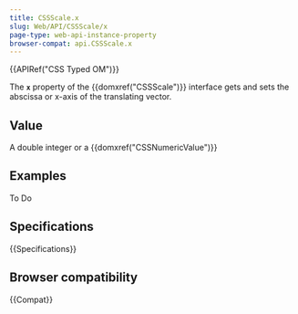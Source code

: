 ```yaml
---
title: CSSScale.x
slug: Web/API/CSSScale/x
page-type: web-api-instance-property
browser-compat: api.CSSScale.x
---
```


{{APIRef("CSS Typed OM")}}

The **`x`** property of the
{{domxref("CSSScale")}} interface gets and sets the abscissa or x-axis of the
translating vector.

## Value

A double integer or a {{domxref("CSSNumericValue")}}

## Examples

To Do

## Specifications

{{Specifications}}

## Browser compatibility

{{Compat}}
